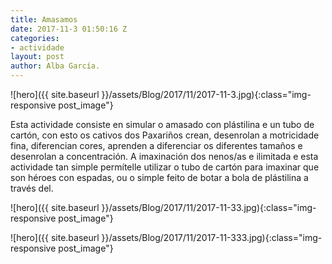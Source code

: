 ```yaml
---
title: Amasamos
date: 2017-11-3 01:50:16 Z
categories:
- actividade
layout: post
author: Alba García.
---
```


![hero]({{ site.baseurl }}/assets/Blog/2017/11/2017-11-3.jpg){:class="img-responsive post_image"}
<br>

Esta actividade consiste en simular o amasado con plástilina e un tubo de cartón, con esto os cativos dos Paxariños crean, desenrolan a motricidade fina, diferencian cores, aprenden a diferenciar os diferentes tamaños e desenrolan a concentración. A imaxinación dos nenos/as e ilimitada e esta actividade tan simple permítelle utilizar o tubo de cartón para imaxinar que son héroes con espadas, ou o simple feito de botar a bola de plástilina a través del. 


![hero]({{ site.baseurl }}/assets/Blog/2017/11/2017-11-33.jpg){:class="img-responsive post_image"}
<br>

![hero]({{ site.baseurl }}/assets/Blog/2017/11/2017-11-333.jpg){:class="img-responsive post_image"}
<br>